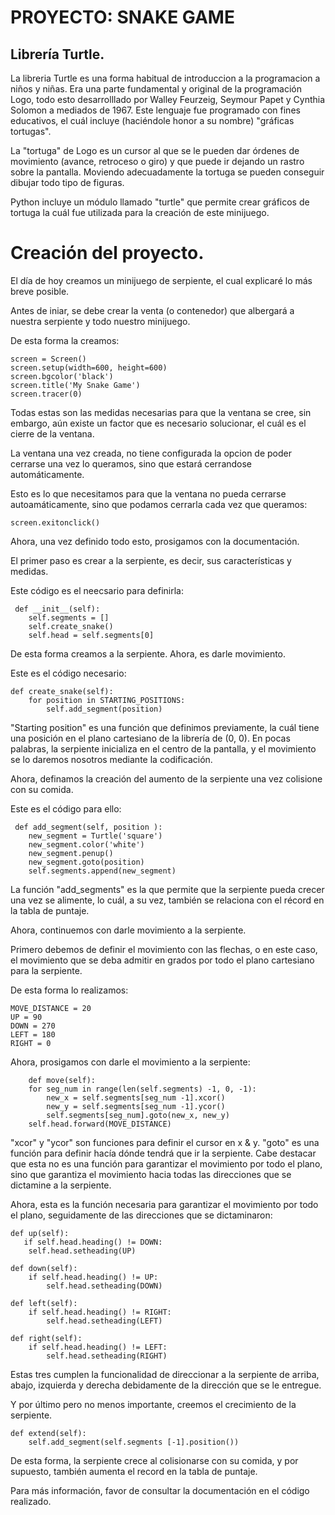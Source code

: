 # PROYECTO: SNAKE GAME
<h2>Librería Turtle.</h2>

La libreria Turtle es una forma habitual de introduccion a la programacion a niños y niñas. Era una parte fundamental y original de la programación Logo, todo esto desarrolllado por Walley Feurzeig, Seymour Papet y Cynthia Solomon a mediados de 1967. Este lenguaje fue programado con fines educativos, el cuál incluye (haciéndole honor a su nombre) "gráficas tortugas". 

La "tortuga" de Logo es un cursor al que se le pueden dar órdenes de movimiento (avance, retroceso o giro) y que puede ir dejando un rastro sobre la pantalla. Moviendo adecuadamente la tortuga se pueden conseguir dibujar todo tipo de figuras.

Python incluye un módulo llamado "turtle" que permite crear gráficos de tortuga la cuál fue utilizada para la creación de este minijuego. 

# Creación del proyecto. 
El día de hoy creamos un minijuego de serpiente, el cual explicaré lo más breve posible. 

Antes de iniar, se debe crear la venta (o contenedor) que albergará a nuestra serpiente y todo nuestro minijuego. 

De esta forma la creamos: 

    screen = Screen()   
    screen.setup(width=600, height=600)
    screen.bgcolor('black')
    screen.title('My Snake Game')
    screen.tracer(0)

Todas estas son las medidas necesarias para que la ventana se cree, sin embargo, aún existe un factor que es necesario solucionar, el cuál es el cierre de la ventana. 

La ventana una vez creada, no tiene configurada la opcion de poder cerrarse una vez lo queramos, sino que estará cerrandose automáticamente. 

Esto es lo que necesitamos para que la ventana no pueda cerrarse autoamáticamente, sino que podamos cerrarla cada vez que queramos: 

    screen.exitonclick()

Ahora, una vez definido todo esto, prosigamos con la documentación.

El primer paso es crear a la serpiente, es decir, sus características y medidas. 

Este código es el neecsario para definirla: 

     def __init__(self): 
        self.segments = []
        self.create_snake()
        self.head = self.segments[0]

De esta forma creamos a la serpiente. Ahora, es darle movimiento. 

Este es el código necesario: 

    def create_snake(self): 
        for position in STARTING_POSITIONS: 
            self.add_segment(position)

"Starting position" es una función que definimos previamente, la cuál tiene una posición en el plano cartesiano de la librería de (0, 0). En pocas palabras, la serpiente inicializa en el centro de la pantalla, y el movimiento se lo daremos nosotros mediante la codificación. 

Ahora, definamos la creación del aumento de la serpiente una vez colisione con su comida.

Este es el código para ello:

     def add_segment(self, position ): 
        new_segment = Turtle('square')
        new_segment.color('white')
        new_segment.penup()
        new_segment.goto(position)
        self.segments.append(new_segment)

La función "add_segments" es la que permite que la serpiente pueda crecer una vez se alimente, lo cuál, a su vez, también se relaciona con el récord en la tabla de puntaje. 

Ahora, continuemos con darle movimiento a la serpiente. 

Primero debemos de definir el movimiento con las flechas, o en este caso, el movimiento que se deba admitir en grados por todo el plano cartesiano para la serpiente. 

De esta forma lo realizamos: 

    MOVE_DISTANCE = 20
    UP = 90
    DOWN = 270 
    LEFT = 180
    RIGHT = 0

Ahora, prosigamos con darle el movimiento a la serpiente: 

        def move(self): 
        for seg_num in range(len(self.segments) -1, 0, -1): 
            new_x = self.segments[seg_num -1].xcor()
            new_y = self.segments[seg_num -1].ycor()
            self.segments[seg_num].goto(new_x, new_y)
        self.head.forward(MOVE_DISTANCE)

"xcor" y "ycor" son funciones para definir el cursor en x & y.
"goto" es una función para definir hacía dónde tendrá que ir la serpiente. Cabe destacar que esta no es una función para garantizar el movimiento por todo el plano, sino que garantiza el movimiento hacia todas las direcciones que se dictamine a la serpiente. 

Ahora, esta es la función necesaria para garantizar el movimiento por todo el plano, seguidamente de las direcciones que se dictaminaron: 


    def up(self): 
       if self.head.heading() != DOWN:
        self.head.setheading(UP)

    def down(self): 
        if self.head.heading() != UP: 
            self.head.setheading(DOWN)

    def left(self): 
        if self.head.heading() != RIGHT: 
            self.head.setheading(LEFT)

    def right(self): 
        if self.head.heading() != LEFT: 
            self.head.setheading(RIGHT)

Estas tres cumplen la funcionalidad de direccionar a la serpiente de arriba, abajo, izquierda y derecha debidamente de la dirección que se le entregue. 

Y por último pero no menos importante, creemos el crecimiento de la serpiente. 

    def extend(self): 
        self.add_segment(self.segments [-1].position())

De esta forma, la serpiente crece al colisionarse con su comida, y por supuesto, también aumenta el record en la tabla de puntaje. 

Para más información, favor de consultar la documentación en el código realizado.
